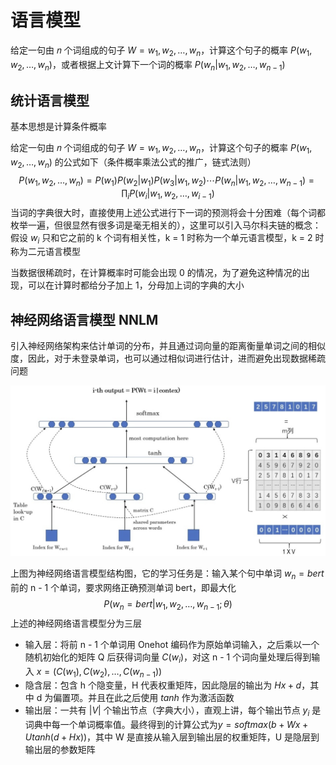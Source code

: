 # 语言模型

给定一句由 𝑛 个词组成的句子 $W=w_1,w_2,\dots,w_n$，计算这个句子的概率  $P(w_1,w_2,\dots,w_n)$，或者根据上文计算下一个词的概率 $P(w_n|w_1,w_2,\dots,w_{n-1})$



## 统计语言模型

基本思想是计算条件概率

给定一句由 𝑛 个词组成的句子 $W=w_1,w_2,\dots,w_n$，计算这个句子的概率  $P(w_1,w_2,\dots,w_n)$ 的公式如下（条件概率乘法公式的推广，链式法则）
$$
P(w_1,w_2,\dots,w_n)=P(w_1)P(w_2|w_1)P(w_3|w_1,w_2)\cdots P(w_n|w_1,w_2,\dots,w_{n-1})=\prod_iP(w_i|w_1,w_2,\dots,w_{i-1})
$$
当词的字典很大时，直接使用上述公式进行下一词的预测将会十分困难（每个词都枚举一遍，但很显然有很多词是毫无相关的），这里可以引入马尔科夫链的概念：假设 $w_i$ 只和它之前的 k 个词有相关性，k = 1 时称为一个单元语言模型，k = 2 时称为二元语言模型

当数据很稀疏时，在计算概率时可能会出现 0 的情况，为了避免这种情况的出现，可以在计算时都给分子加上 1，分母加上词的字典的大小



## 神经网络语言模型 NNLM

引入神经网络架构来估计单词的分布，并且通过词向量的距离衡量单词之间的相似度，因此，对于未登录单词，也可以通过相似词进行估计，进而避免出现数据稀疏问题

![image-20230911165244865](./images/image-20230911165244865.png)

上图为神经网络语言模型结构图，它的学习任务是：输入某个句中单词 $w_n=bert$ 前的 n - 1 个单词，要求网络正确预测单词 bert，即最大化
$$
P(w_n=bert|w_1,w_2,\dots,w_{n-1};\theta)
$$
上述的神经网络语言模型分为三层

- 输入层：将前 n - 1 个单词用 Onehot 编码作为原始单词输入，之后乘以一个随机初始化的矩阵 Q 后获得词向量 $C(w_i)$，对这 n - 1 个词向量处理后得到输入 $x=(C(w_1),C(w_2),\dots,C(w_{n-1}))$
- 隐含层：包含 h 个隐变量，H 代表权重矩阵，因此隐层的输出为 $Hx+d$，其中 d 为偏置项。并且在此之后使用 $tanh$ 作为激活函数
- 输出层：一共有 $|V|$ 个输出节点（字典大小），直观上讲，每个输出节点 $y_i$ 是词典中每一个单词概率值。最终得到的计算公式为$y=softmax(b+Wx+Utanh(d+Hx))$，其中 W 是直接从输入层到输出层的权重矩阵，U 是隐层到输出层的参数矩阵